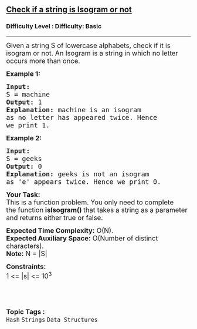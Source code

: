 <h2><a href="https://www.geeksforgeeks.org/problems/check-if-a-string-is-isogram-or-not-1587115620/1?page=3&category=Arrays,Strings&difficulty=Basic&status=solved,unsolved,attempted&sortBy=submissions">Check if a string is Isogram or not</a></h2><h3>Difficulty Level : Difficulty: Basic</h3><hr><div class="problems_problem_content__Xm_eO"><p><span style="font-size:18px">Given a string&nbsp;S&nbsp;of lowercase alphabets, check if it is isogram or not. An Isogram is a string in which no letter occurs more than once.</span></p>

<p><span style="font-size:18px"><strong>Example 1:</strong></span></p>

<pre><span style="font-size:18px"><strong>Input:
</strong>S = machine
<strong>Output: </strong>1<strong>
Explanation: </strong>machine is an isogram
as no letter has appeared twice. Hence
we print 1.<strong>
</strong></span></pre>

<p><span style="font-size:18px"><strong>Example 2:</strong></span></p>

<pre><span style="font-size:18px"><strong>Input:
</strong>S = geeks
<strong>Output: </strong>0<strong>
Explanation: </strong>geeks is not an isogram
as 'e' appears twice. Hence we print 0.</span></pre>

<p><span style="font-size:18px"><strong>Your Task:</strong><br>
This is a function problem. You only need to complete the&nbsp;function<strong> isIsogram()&nbsp;</strong>that takes&nbsp;a string as a parameter and returns&nbsp;either&nbsp;true or false.</span></p>

<p><span style="font-size:18px"><strong>Expected Time Complexity:</strong>&nbsp;O(N).<br>
<strong>Expected Auxiliary Space:</strong>&nbsp;O(Number of distinct characters).<br>
<strong>Note:</strong> N = |S|</span></p>

<p><span style="font-size:18px"><strong>Constraints:</strong><br>
1 &lt;= |s| &lt;= 10<sup>3</sup></span></p>

<p>&nbsp;</p>
</div><br><p><span style=font-size:18px><strong>Topic Tags : </strong><br><code>Hash</code>&nbsp;<code>Strings</code>&nbsp;<code>Data Structures</code>&nbsp;